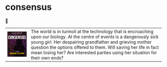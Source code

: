 # consensus 

:book:

| | |
|---|---|
|![Consensus](images/consensus-cover-medium.jpg)|The world is in turmoil at the technology that is encroaching upon our biology. At the centre of events is a dangerously sick young girl. Her despairing grandfather and grieving mother question the options offered to them. Will saving her life in fact mean losing her? Are interested parties using her situation for their own ends?|